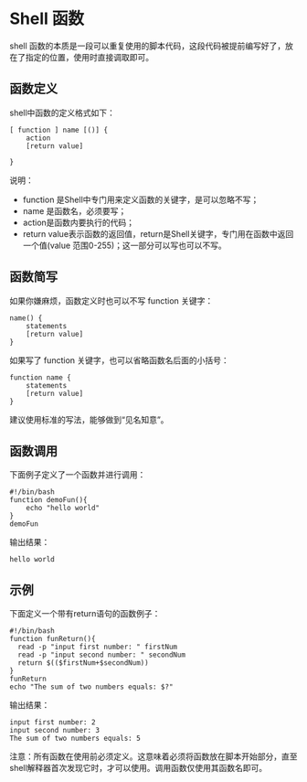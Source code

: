 # Shell 函数
shell 函数的本质是一段可以重复使用的脚本代码，这段代码被提前编写好了，放在了指定的位置，使用时直接调取即可。

## 函数定义
shell中函数的定义格式如下：

```shell
[ function ] name [()] {
    action
    [return value]

}
```
说明：
* function 是Shell中专门用来定义函数的关键字，是可以忽略不写；
* name 是函数名，必须要写；
* action是函数内要执行的代码；
* return value表示函数的返回值，return是Shell关键字，专门用在函数中返回一个值(value 范围0-255)；这一部分可以写也可以不写。

## 函数简写

如果你嫌麻烦，函数定义时也可以不写 function 关键字：
```shell
name() {
    statements
    [return value]
}
```

如果写了 function 关键字，也可以省略函数名后面的小括号：
```shell
function name {
    statements
    [return value]
}
```
建议使用标准的写法，能够做到“见名知意”。

## 函数调用

下面例子定义了一个函数并进行调用：
```shell
#!/bin/bash
function demoFun(){
    echo "hello world"
}
demoFun
```
输出结果：
```shell
hello world
```
## 示例
下面定义一个带有return语句的函数例子：
```shell
#!/bin/bash
function funReturn(){
  read -p "input first number: " firstNum
  read -p "input second number: " secondNum
  return $(($firstNum+$secondNum))
}
funReturn
echo "The sum of two numbers equals: $?"
```
输出结果：
```shell
input first number: 2
input second number: 3
The sum of two numbers equals: 5
```
注意：所有函数在使用前必须定义。这意味着必须将函数放在脚本开始部分，直至shell解释器首次发现它时，才可以使用。调用函数仅使用其函数名即可。